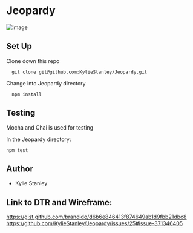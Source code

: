 # Jeopardy
 
![image](https://user-images.githubusercontent.com/37158924/47162476-4268aa00-d2b1-11e8-9edc-731eed40822b.png)

## Set Up

Clone down this repo

```shell
  git clone git@github.com:KylieStanley/Jeopardy.git
```

Change into Jeopardy directory
  
```shell
  npm install
```

## Testing
Mocha and Chai is used for testing

In the Jeopardy directory:

```shell
npm test
```

## Author
* Kylie Stanley

## Link to DTR and Wireframe:  
https://gist.github.com/brandido/d6b6e846413f874649ab1d9fbb21dbc8
https://github.com/KylieStanley/Jeopardy/issues/25#issue-371346405
